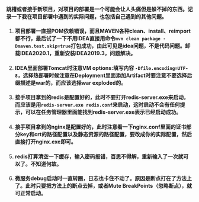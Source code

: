 #### 跳槽或者接手新项目，对项目的部署是一个可能会让人头痛但是躲不掉的东西。记录一下我在项目部署中遇到的实际问题，也包括自己遇到的其他问题。
1. #### 项目部署一直报POM依赖错误，而且MAVEN各种clean、install、reimport都不行，最后试了一下不用IDEA直接用命令`mvn clean package -Dmaven.test.skip=true`打包成功，由此可见是idea问题，不是代码问题。卸载IDEA2020.1，重新安装IDEA2019.3，问题解决。
2. #### IDEA里面部署Tomcat时注意VM options:填写内容 `-Dfile.encoding=UTF-8`，选择热部署时候注意在Deployment里面添加Artifact时要注意不要选择后缀描述是war的，而应该选择war exploded的。
3. #### 接手项目拿到的redis是配置好的，此时不要打开redis-server.exe来启动，而应该是用`redis-server.exe redis.conf`来启动，这时启动不会有任何提示，可以在任务管理器里面能找到redis-server.exe表示已经启动成功。
4. #### 接手项目拿到的nginx是配置好的，此时注意看一下nginx.conf里面的证书部分key和crt的路径配置以及静态资源的路径配置，要改成你的实际配置，然后直接打开nginx.exe即可。
5. #### redis打算清空一下缓存，输入密码报错，百思不得解，重新输入了一次就可以了。不知道何故。
6. #### 微服务debug启动时一直转圈，日志也卡住不动了。原因是断点打在了方法上了。此时只要把方法上的断点去掉，或者Mute BreakPoints（忽略断点），就可正常启动。
